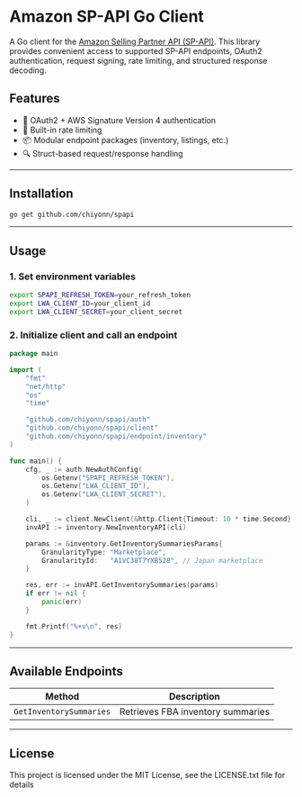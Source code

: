 # Amazon SP-API Go Client

A Go client for the [Amazon Selling Partner API (SP-API)](https://developer-docs.amazon.com/sp-api). This library provides convenient access to supported SP-API endpoints, OAuth2 authentication, request signing, rate limiting, and structured response decoding.

## Features

* 🔐 OAuth2 + AWS Signature Version 4 authentication
* 🚀 Built-in rate limiting
* 📦 Modular endpoint packages (inventory, listings, etc.)
* 🔍 Struct-based request/response handling

---

## Installation

```bash
go get github.com/chiyonn/spapi
```

---

## Usage

### 1. Set environment variables

```bash
export SPAPI_REFRESH_TOKEN=your_refresh_token
export LWA_CLIENT_ID=your_client_id
export LWA_CLIENT_SECRET=your_client_secret
```

### 2. Initialize client and call an endpoint

```go
package main

import (
	"fmt"
	"net/http"
	"os"
	"time"

	"github.com/chiyonn/spapi/auth"
	"github.com/chiyonn/spapi/client"
	"github.com/chiyonn/spapi/endpoint/inventory"
)

func main() {
	cfg, _ := auth.NewAuthConfig(
		os.Getenv("SPAPI_REFRESH_TOKEN"),
		os.Getenv("LWA_CLIENT_ID"),
		os.Getenv("LWA_CLIENT_SECRET"),
	)

	cli, _ := client.NewClient(&http.Client{Timeout: 10 * time.Second}, "JP", cfg, client.NewRateLimitManager())
	invAPI := inventory.NewInventoryAPI(cli)

	params := &inventory.GetInventorySummariesParams{
		GranularityType: "Marketplace",
		GranularityId:   "A1VC38T7YXB528", // Japan marketplace
	}

	res, err := invAPI.GetInventorySummaries(params)
	if err != nil {
		panic(err)
	}

	fmt.Printf("%+v\n", res)
}
```

---

## Available Endpoints

| Method                  | Description                       |
| ----------------------- | --------------------------------- |
| `GetInventorySummaries` | Retrieves FBA inventory summaries |

---

## License

This project is licensed under the MIT License, see the LICENSE.txt file for details
